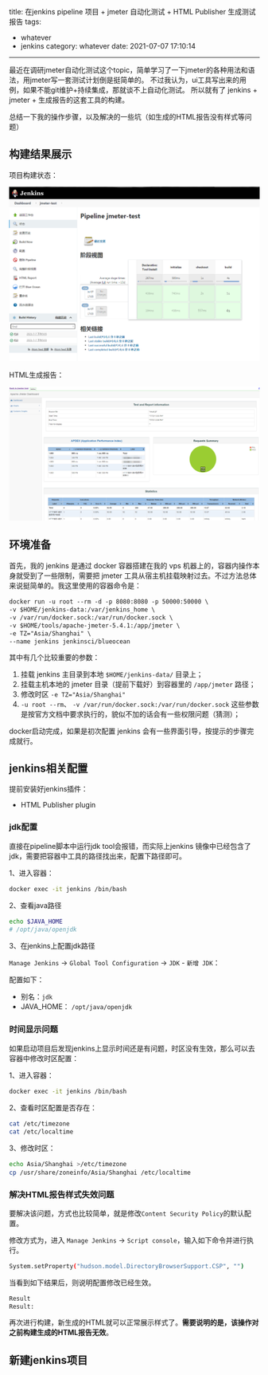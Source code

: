 title: 在jenkins pipeline 项目 + jmeter 自动化测试 + HTML Publisher 生成测试报告
tags:
  - whatever
  - jenkins
category: whatever
date: 2021-07-07 17:10:14
---

最近在调研jmeter自动化测试这个topic，简单学习了一下jmeter的各种用法和语法，用jmeter写一套测试计划倒是挺简单的。
不过我认为，ui工具写出来的用例，如果不能git维护+持续集成，那就谈不上自动化测试。
所以就有了 jenkins + jmeter + 生成报告的这套工具的构建。

总结一下我的操作步骤，以及解决的一些坑（如生成的HTML报告没有样式等问题）

## 构建结果展示

项目构建状态：

![project](/2021/jenkins-jmeter/project.png)

HTML生成报告：

![html](/2021/jenkins-jmeter/html.png)

<!-- more -->

## 环境准备

首先，我的 jenkins 是通过 docker 容器搭建在我的 vps 机器上的，容器内操作本身就受到了一些限制，需要把 jmeter 工具从宿主机挂载映射过去。不过方法总体来说挺简单的。我这里使用的容器命令是：

```
docker run -u root --rm -d -p 8080:8080 -p 50000:50000 \
-v $HOME/jenkins-data:/var/jenkins_home \
-v /var/run/docker.sock:/var/run/docker.sock \
-v $HOME/tools/apache-jmeter-5.4.1:/app/jmeter \
-e TZ="Asia/Shanghai" \
--name jenkins jenkinsci/blueocean

```

其中有几个比较重要的参数：

1. 挂载 jenkins 主目录到本地 `$HOME/jenkins-data/` 目录上；
2. 挂载主机本地的 jmeter 目录（提前下载好）到容器里的 `/app/jmeter` 路径；
3. 修改时区 `-e TZ="Asia/Shanghai"`
4. `-u root --rm`、 `-v /var/run/docker.sock:/var/run/docker.sock` 这些参数是按官方文档中要求执行的，貌似不加的话会有一些权限问题（猜测）；

docker启动完成，如果是初次配置 jenkins 会有一些界面引导，按提示的步骤完成就行。



## jenkins相关配置

提前安装好jenkins插件：
- HTML Publisher plugin

### jdk配置

直接在pipeline脚本中运行jdk tool会报错，而实际上jenkins 镜像中已经包含了jdk，需要把容器中工具的路径找出来，配置下路径即可。

1、进入容器：
```sh
docker exec -it jenkins /bin/bash
```

2、查看java路径
```sh
echo $JAVA_HOME
# /opt/java/openjdk
```

3、在jenkins上配置jdk路径

`Manage Jenkins` -> `Global Tool Configuration` -> `JDK` - `新增 JDK`：

配置如下：

- 别名：`jdk`
- JAVA_HOME： `/opt/java/openjdk`

### 时间显示问题
如果启动项目后发现jenkins上显示时间还是有问题，时区没有生效，那么可以去容器中修改时区配置：

1、进入容器：
```sh
docker exec -it jenkins /bin/bash
```

2、查看时区配置是否存在：
```sh
cat /etc/timezone
cat /etc/localtime
```

3、修改时区：
```sh
echo Asia/Shanghai >/etc/timezone
cp /usr/share/zoneinfo/Asia/Shanghai /etc/localtime
```

### 解决HTML报告样式失效问题

要解决该问题，方式也比较简单，就是修改`Content Security Policy`的默认配置。

修改方式为，进入 `Manage Jenkins` -> `Script console`，输入如下命令并进行执行。

```sh
System.setProperty("hudson.model.DirectoryBrowserSupport.CSP", "")
```

当看到如下结果后，则说明配置修改已经生效。
```
Result
Result:
```
再次进行构建，新生成的HTML就可以正常展示样式了。**需要说明的是，该操作对之前构建生成的HTML报告无效**。

## 新建jenkins项目

